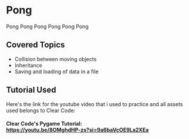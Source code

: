 # Pong
Pong
Pong
Pong
Pong
Pong
Pong 

## Covered Topics
- Collision between moving objects
- Inheritance
- Saving and loading of data in a file

## Tutorial Used
Here's the link for the youtube video that i used to practice and all assets used belongs to Clear Code:<br>
#### Clear Code's Pygame Tutorial: <br> https://youtu.be/8OMghdHP-zs?si=9a6baVcOE9La2XEa